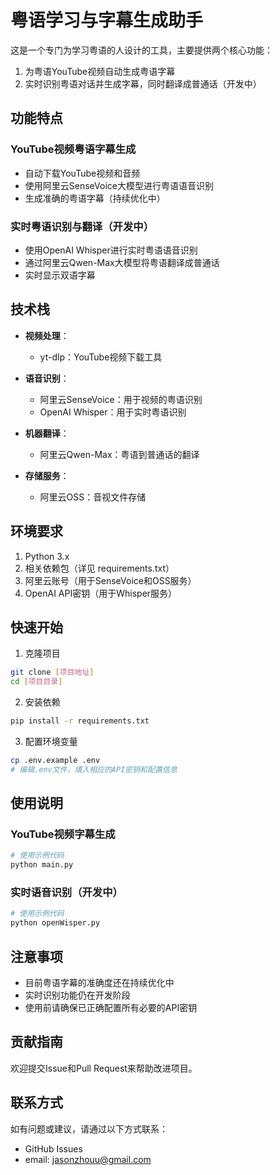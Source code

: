 # 粤语学习与字幕生成助手

这是一个专门为学习粤语的人设计的工具，主要提供两个核心功能：
1. 为粤语YouTube视频自动生成粤语字幕
2. 实时识别粤语对话并生成字幕，同时翻译成普通话（开发中）

## 功能特点

### YouTube视频粤语字幕生成
- 自动下载YouTube视频和音频
- 使用阿里云SenseVoice大模型进行粤语语音识别
- 生成准确的粤语字幕（持续优化中）

### 实时粤语识别与翻译（开发中）
- 使用OpenAI Whisper进行实时粤语语音识别
- 通过阿里云Qwen-Max大模型将粤语翻译成普通话
- 实时显示双语字幕

## 技术栈

- **视频处理**：
  - yt-dlp：YouTube视频下载工具

- **语音识别**：
  - 阿里云SenseVoice：用于视频的粤语识别
  - OpenAI Whisper：用于实时粤语识别

- **机器翻译**：
  - 阿里云Qwen-Max：粤语到普通话的翻译

- **存储服务**：
  - 阿里云OSS：音视文件存储

## 环境要求

1. Python 3.x
2. 相关依赖包（详见 requirements.txt）
3. 阿里云账号（用于SenseVoice和OSS服务）
4. OpenAI API密钥（用于Whisper服务）

## 快速开始

1. 克隆项目
```bash
git clone [项目地址]
cd [项目目录]
```

2. 安装依赖
```bash
pip install -r requirements.txt
```

3. 配置环境变量
```bash
cp .env.example .env
# 编辑.env文件，填入相应的API密钥和配置信息
```

## 使用说明

### YouTube视频字幕生成
```python
# 使用示例代码
python main.py
```

### 实时语音识别（开发中）
```python
# 使用示例代码
python openWisper.py
```

## 注意事项

- 目前粤语字幕的准确度还在持续优化中
- 实时识别功能仍在开发阶段
- 使用前请确保已正确配置所有必要的API密钥

## 贡献指南

欢迎提交Issue和Pull Request来帮助改进项目。


## 联系方式

如有问题或建议，请通过以下方式联系：
- GitHub Issues
- email: jasonzhouu@gmail.com
